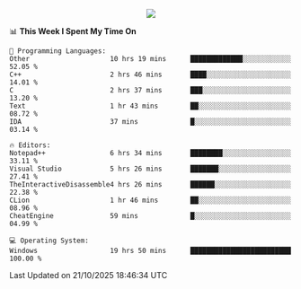 <p align="center">
  <img src="https://readme-typing-svg.herokuapp.com?font=Cascadia+Code&weight=600&size=20&duration=5000&pause=1000&color=FFFFFF&center=true&vCenter=true&width=500&lines=IF+I'M+NOT+WORKING+-+IT+MEANS+I'M+DEAD+💀" />
</p>

<!--START_SECTION:waka-->
📊 **This Week I Spent My Time On** 

```text
💬 Programming Languages: 
Other                    10 hrs 19 mins      █████████████░░░░░░░░░░░░   52.05 % 
C++                      2 hrs 46 mins       ████░░░░░░░░░░░░░░░░░░░░░   14.01 % 
C                        2 hrs 37 mins       ███░░░░░░░░░░░░░░░░░░░░░░   13.20 % 
Text                     1 hr 43 mins        ██░░░░░░░░░░░░░░░░░░░░░░░   08.72 % 
IDA                      37 mins             █░░░░░░░░░░░░░░░░░░░░░░░░   03.14 % 

🔥 Editors: 
Notepad++                6 hrs 34 mins       ████████░░░░░░░░░░░░░░░░░   33.11 % 
Visual Studio            5 hrs 26 mins       ███████░░░░░░░░░░░░░░░░░░   27.41 % 
TheInteractiveDisassemble4 hrs 26 mins       ██████░░░░░░░░░░░░░░░░░░░   22.38 % 
CLion                    1 hr 46 mins        ██░░░░░░░░░░░░░░░░░░░░░░░   08.96 % 
CheatEngine              59 mins             █░░░░░░░░░░░░░░░░░░░░░░░░   04.99 % 

💻 Operating System: 
Windows                  19 hrs 50 mins      █████████████████████████   100.00 % 
```


 Last Updated on 21/10/2025 18:46:34 UTC
<!--END_SECTION:waka-->
